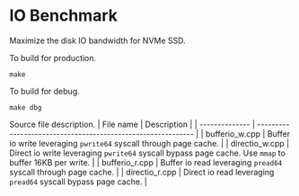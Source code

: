 # IO Benchmark

Maximize the disk IO bandwidth for NVMe SSD.

To build for production.
```
make
```

To build for debug.
```
make dbg
```

Source file description.
| File name      | Description                                                  |
| -------------- | ------------------------------------------------------------ |
| bufferio_w.cpp | Buffer io write leveraging `pwrite64` syscall through page cache. |
| directio_w.cpp | Direct io write leveraging `pwrite64` syscall bypass page cache.  Use `mmap` to buffer 16KB per write. |
| bufferio_r.cpp | Buffer io read leveraging `pread64` syscall through page cache. |
| directio_r.cpp | Direct io read leveraging `pread64` syscall bypass page cache. |

